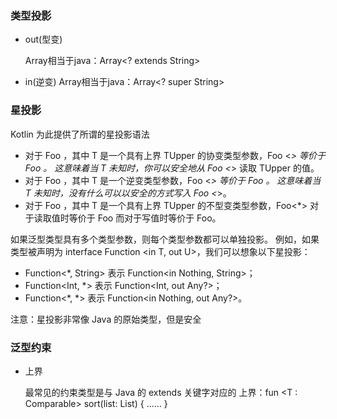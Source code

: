 ### 类型投影
- out(型变)

  Array<out String>相当于java：Array<? extends String>
  
- in(逆变)
  Array<in String>相当于java：Array<? super String>
  
### 星投影
Kotlin 为此提供了所谓的星投影语法
- 对于 Foo <out T : TUpper>，其中 T 是一个具有上界 TUpper 的协变类型参数，Foo <*> 等价于 Foo <out TUpper>。 这意味着当 T 未知时，你可以安全地从 Foo <*> 读取 TUpper 的值。
- 对于 Foo <in T>，其中 T 是一个逆变类型参数，Foo <*> 等价于 Foo <in Nothing>。 这意味着当 T 未知时，没有什么可以以安全的方式写入 Foo <*>。
- 对于 Foo <T : TUpper>，其中 T 是一个具有上界 TUpper 的不型变类型参数，Foo<*> 对于读取值时等价于 Foo<out TUpper> 而对于写值时等价于 Foo<in Nothing>。

如果泛型类型具有多个类型参数，则每个类型参数都可以单独投影。 例如，如果类型被声明为 interface Function <in T, out U>，我们可以想象以下星投影：

- Function<*, String> 表示 Function<in Nothing, String>；
- Function<Int, *> 表示 Function<Int, out Any?>；
- Function<*, *> 表示 Function<in Nothing, out Any?>。

注意：星投影非常像 Java 的原始类型，但是安全

### 泛型约束
- 上界

  最常见的约束类型是与 Java 的 extends 关键字对应的 上界：fun <T : Comparable<T>> sort(list: List<T>) {  …… }